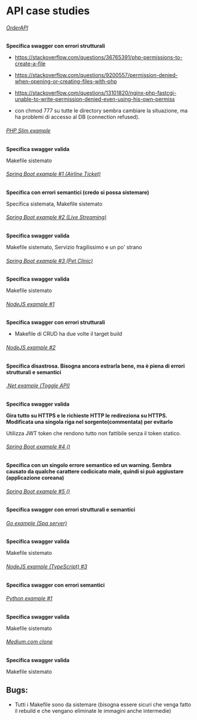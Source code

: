 # API case studies

###### [OrderAPI](https://github.com/jainsiddharth21/OrderAPI)
**Specifica swagger con errori strutturali**
- https://stackoverflow.com/questions/36765391/php-permissions-to-create-a-file

- https://stackoverflow.com/questions/9200557/permission-denied-when-opening-or-creating-files-with-php

- https://stackoverflow.com/questions/13101820/nginx-php-fastcgi-unable-to-write-permission-denied-even-using-his-own-permiss

- con chmod 777 su tutte le directory sembra cambiare la situazione, ma ha problemi di accesso al DB (connection refused).

###### [PHP Slim example](https://github.com/maurobonfietti/rest-api-slim-php)
**Specifica swagger valida**

Makefile sistemato

###### [Spring Boot example \#1 \(Airline Ticket\)](https://github.com/erhanhepyasar/SpringBoot-Rest-App-AirlineTicket)
**Specifica con errori semantici (credo si possa sistemare)**

Specifica sistemata, Makefile sistemato

###### [Spring Boot example \#2 \(Live Streaming\)](https://github.com/attacomsian/live-streaming)
**Specifica swagger valida**

Makefile sistemato, Servizio fragilissimo e un po' strano

###### [Spring Boot example \#3 \(Pet Clinic\)](https://github.com/spring-petclinic/spring-petclinic-rest)
**Specifica swagger valida**

Makefile sistemato

###### [NodeJS example \#1](https://github.com/lucianopereira86/CRUD-NodeJS-Sequelize-Swagger-MySQL)
**Specifica swagger con errori strutturali**

- Makefile di CRUD ha due volte il target build

###### [NodeJS example \#2](https://github.com/carlos-illobre/node-express-swagger-docker-sequelizer)
**Specifica disastrosa. Bisogna ancora estrarla bene, ma è piena di errori strutturali e semantici**

###### [.Net example \(Toggle API\)](https://github.com/pdonatilio/ToggleAPI)
**Specifica swagger valida**

**Gira tutto su HTTPS e le richieste HTTP le redireziona su HTTPS. Modificata una singola riga nel sorgente(commentata) per evitarlo**

Utilizza JWT token che rendono tutto non fattibile senza il token statico.

###### [Spring Boot example \#4 \(\)](https://github.com/medovuk/spring-boot-restful-api-example)
**Specifica con un singolo errore semantico ed un warning. Sembra causato da qualche carattere codicicato male, quindi si può aggiustare (applicazione coreana)**

###### [Spring Boot example \#5 \(\)](https://github.com/abhishek70/spring-boot-docker-rest-api)
**Specifica swagger con errori strutturali e semantici**

###### [Go example \(Spa server\)](https://github.com/emrachid/widgets-spa-server)
**Specifica swagger valida**

Makefile sistemato

###### [NodeJS example \(TypeScript\) \#3](https://github.com/mateusconstanzo/express-typeorm-typescript)
**Specifica swagger con errori semantici**

###### [Python example \#1](https://github.com/thomaxxl/safrs)
**Specifica swagger valida**

Makefile sistemato

###### [Medium.com clone](https://github.com/gothinkster/laravel-realworld-example-app)
**Specifica swagger valida**

Makefile sistemato

## Bugs:
- Tutti i Makefile sono da sistemare (bisogna essere sicuri che venga fatto il rebuild e che vengano eliminate le immagini anche intermedie)
